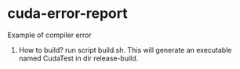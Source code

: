 # cuda-error-report
Example of compiler error

1. How to build?
run script build.sh. This will generate an executable named CudaTest in dir release-build.

